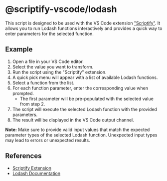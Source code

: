 # @scriptify-vscode/lodash


This script is designed to be used with the VS Code extension ["Scriptify"](https://marketplace.visualstudio.com/items?itemName=scriptify.scriptify). It allows you to run Lodash functions interactively and provides a quick way to enter parameters for the selected function.


## Example

1. Open a file in your VS Code editor.
2. Select the value you want to transform.
3. Run the script using the "Scriptify" extension.
4. A quick pick menu will appear with a list of available Lodash functions.
5. Select a function from the list.
6. For each function parameter, enter the corresponding value when prompted.
   - The first parameter will be pre-populated with the selected value from step 2.
7. The script will execute the selected Lodash function with the provided parameters.
8. The result will be displayed in the VS Code output channel.

**Note:** Make sure to provide valid input values that match the expected parameter types of the selected Lodash function. Unexpected input types may lead to errors or unexpected results.

## References

- [Scriptify Extension](https://marketplace.visualstudio.com/items?itemName=scriptify.scriptify)
- [Lodash Documentation](https://lodash.com/docs)
